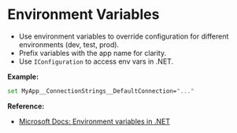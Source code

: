 # Environment Variables

- Use environment variables to override configuration for different environments (dev, test, prod).
- Prefix variables with the app name for clarity.
- Use `IConfiguration` to access env vars in .NET.

**Example:**
```sh
set MyApp__ConnectionStrings__DefaultConnection="..."
```

**Reference:**
- [Microsoft Docs: Environment variables in .NET](https://learn.microsoft.com/en-us/dotnet/core/extensions/configuration-providers#environment-variables-configuration-provider)
